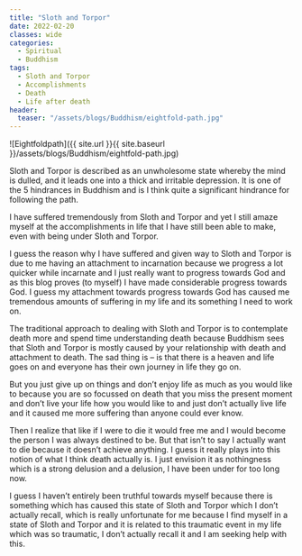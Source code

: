 ```yaml
---
title: "Sloth and Torpor"
date: 2022-02-20
classes: wide
categories:
  - Spiritual 
  - Buddhism
tags:
  - Sloth and Torpor
  - Accomplishments
  - Death
  - Life after death
header: 
  teaser: "/assets/blogs/Buddhism/eightfold-path.jpg"
---
```


![Eightfoldpath]({{ site.url }}{{ site.baseurl }}/assets/blogs/Buddhism/eightfold-path.jpg)

Sloth and Torpor is described as an unwholesome state whereby the mind is dulled, and it leads one into a thick and irritable depression. It is one of the 5 hindrances in Buddhism and is I think quite a significant hindrance for following the path.

I have suffered tremendously from Sloth and Torpor and yet I still amaze myself at the accomplishments in life that I have still been able to make, even with being under Sloth and Torpor. 

I guess the reason why I have suffered and given way to Sloth and Torpor is due to me having an attachment to incarnation because we progress a lot quicker while incarnate and I just really want to progress towards God and as this blog proves (to myself) I have made considerable progress towards God. I guess my attachment towards progress towards God has caused me tremendous amounts of suffering in my life and its something I need to work on. 

The traditional approach to dealing with Sloth and Torpor is to contemplate death more and spend time understanding death because Buddhism sees that Sloth and Torpor is mostly caused by your relationship with death and attachment to death. The sad thing is – is that there is a heaven and life goes on and everyone has their own journey in life they go on. 

But you just give up on things and don’t enjoy life as much as you would like to because you are so focussed on death that you miss the present moment and don’t live your life how you would like to and just don’t actually live life and it caused me more suffering than anyone could ever know. 

Then I realize that like if I were to die it would free me and I would become the person I was always destined to be. But that isn’t to say I actually want to die because it doesn’t achieve anything. I guess it really plays into this notion of what I think death actually is. I just envision it as nothingness which is a strong delusion and a delusion, I have been under for too long now. 

I guess I haven’t entirely been truthful towards myself because there is something which has caused this state of Sloth and Torpor which I don’t actually recall, which is really unfortunate for me because I find myself in a state of Sloth and Torpor and it is related to this traumatic event in my life which was so traumatic, I don’t actually recall it and I am seeking help with this. 
